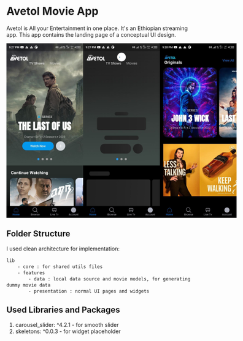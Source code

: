 # Avetol Movie App 

Avetol is All your Entertainment in one place. It's an Ethiopian streaming app. This app contains the landing page of a conceptual UI design.

<div style="display: flex;">
  <img src="screenshots/image_1.jpg" width="200" />
  <img src="screenshots/image_2.jpg" width="200" />
  <img src="screenshots/image_3.jpg" width="200" />
</div>



## Folder Structure

I used clean architecture for implementation:

```
lib
    - core : for shared utils files 
    - features
        - data : local data source and movie models, for generating dummy movie data
        - presentation : normal UI pages and widgets
```


## Used Libraries and Packages 

1. carousel_slider: ^4.2.1 - for smooth slider 
2. skeletons: ^0.0.3 - for widget placeholder 

